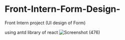 # Front-Intern-Form-Design-
Front Intern project (UI design of Form)


using antd library of react
![Screenshot (476)](https://user-images.githubusercontent.com/80667774/181292856-4969fb56-1330-4625-842c-b2e5b270e5f0.png)
